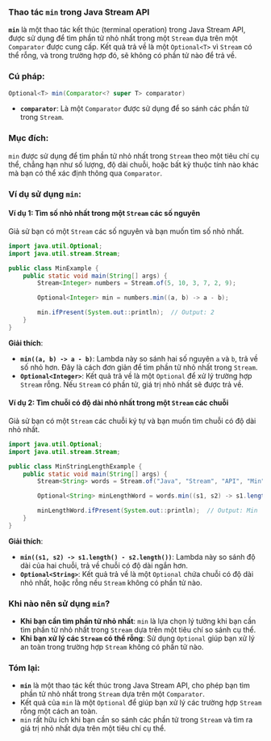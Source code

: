 ### Thao tác `min` trong Java Stream API

**`min`** là một thao tác kết thúc (terminal operation) trong Java Stream API, được sử dụng để tìm phần tử nhỏ nhất trong một `Stream` dựa trên một `Comparator` được cung cấp. Kết quả trả về là một `Optional<T>` vì `Stream` có thể rỗng, và trong trường hợp đó, sẽ không có phần tử nào để trả về.

### Cú pháp:
```java
Optional<T> min(Comparator<? super T> comparator)
```

- **`comparator`**: Là một `Comparator` được sử dụng để so sánh các phần tử trong `Stream`.

### Mục đích:
`min` được sử dụng để tìm phần tử nhỏ nhất trong `Stream` theo một tiêu chí cụ thể, chẳng hạn như số lượng, độ dài chuỗi, hoặc bất kỳ thuộc tính nào khác mà bạn có thể xác định thông qua `Comparator`.

### Ví dụ sử dụng `min`:

#### Ví dụ 1: Tìm số nhỏ nhất trong một `Stream` các số nguyên
Giả sử bạn có một `Stream` các số nguyên và bạn muốn tìm số nhỏ nhất.

```java
import java.util.Optional;
import java.util.stream.Stream;

public class MinExample {
    public static void main(String[] args) {
        Stream<Integer> numbers = Stream.of(5, 10, 3, 7, 2, 9);

        Optional<Integer> min = numbers.min((a, b) -> a - b);

        min.ifPresent(System.out::println);  // Output: 2
    }
}
```

**Giải thích**:
- **`min((a, b) -> a - b)`**: Lambda này so sánh hai số nguyên `a` và `b`, trả về số nhỏ hơn. Đây là cách đơn giản để tìm phần tử nhỏ nhất trong `Stream`.
- **`Optional<Integer>`**: Kết quả trả về là một `Optional` để xử lý trường hợp `Stream` rỗng. Nếu `Stream` có phần tử, giá trị nhỏ nhất sẽ được trả về.

#### Ví dụ 2: Tìm chuỗi có độ dài nhỏ nhất trong một `Stream` các chuỗi
Giả sử bạn có một `Stream` các chuỗi ký tự và bạn muốn tìm chuỗi có độ dài nhỏ nhất.

```java
import java.util.Optional;
import java.util.stream.Stream;

public class MinStringLengthExample {
    public static void main(String[] args) {
        Stream<String> words = Stream.of("Java", "Stream", "API", "Min", "Example");

        Optional<String> minLengthWord = words.min((s1, s2) -> s1.length() - s2.length());

        minLengthWord.ifPresent(System.out::println);  // Output: Min
    }
}
```

**Giải thích**:
- **`min((s1, s2) -> s1.length() - s2.length())`**: Lambda này so sánh độ dài của hai chuỗi, trả về chuỗi có độ dài ngắn hơn.
- **`Optional<String>`**: Kết quả trả về là một `Optional` chứa chuỗi có độ dài nhỏ nhất, hoặc rỗng nếu `Stream` không có phần tử nào.

### Khi nào nên sử dụng `min`?

- **Khi bạn cần tìm phần tử nhỏ nhất**: `min` là lựa chọn lý tưởng khi bạn cần tìm phần tử nhỏ nhất trong `Stream` dựa trên một tiêu chí so sánh cụ thể.
- **Khi bạn xử lý các `Stream` có thể rỗng**: Sử dụng `Optional` giúp bạn xử lý an toàn trong trường hợp `Stream` không có phần tử nào.

### Tóm lại:
- **`min`** là một thao tác kết thúc trong Java Stream API, cho phép bạn tìm phần tử nhỏ nhất trong `Stream` dựa trên một `Comparator`.
- Kết quả của `min` là một `Optional` để giúp bạn xử lý các trường hợp `Stream` rỗng một cách an toàn.
- `min` rất hữu ích khi bạn cần so sánh các phần tử trong `Stream` và tìm ra giá trị nhỏ nhất dựa trên một tiêu chí cụ thể.